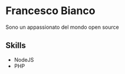 Francesco Bianco
================
Sono un appassionato del mondo open source

Skills
------
 - NodeJS
 - PHP
 
 

